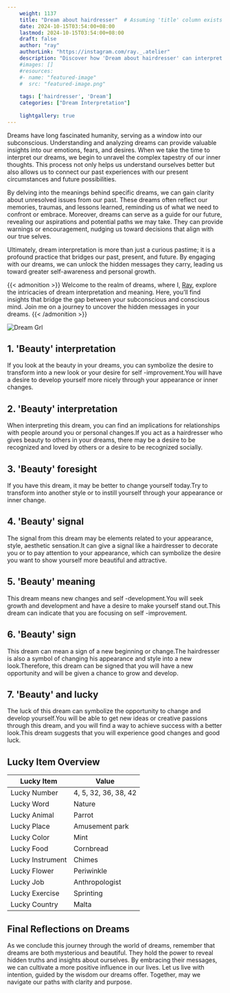 ```yaml
---
    weight: 1137
    title: "Dream about hairdresser"  # Assuming 'title' column exists
    date: 2024-10-15T03:54:00+08:00
    lastmod: 2024-10-15T03:54:00+08:00
    draft: false
    author: "ray"
    authorLink: "https://instagram.com/ray._.atelier"
    description: "Discover how 'Dream about hairdresser' can interpret your future and uncover its significant meanings in your life."
    #images: []
    #resources:
    #- name: "featured-image"
    #  src: "featured-image.png"
    
    tags: ['hairdresser', 'Dream']
    categories: ["Dream Interpretation"]
    
    lightgallery: true
---
```

    
Dreams have long fascinated humanity, serving as a window into our subconscious. Understanding and analyzing dreams can provide valuable insights into our emotions, fears, and desires. When we take the time to interpret our dreams, we begin to unravel the complex tapestry of our inner thoughts. This process not only helps us understand ourselves better but also allows us to connect our past experiences with our present circumstances and future possibilities.

By delving into the meanings behind specific dreams, we can gain clarity about unresolved issues from our past. These dreams often reflect our memories, traumas, and lessons learned, reminding us of what we need to confront or embrace. Moreover, dreams can serve as a guide for our future, revealing our aspirations and potential paths we may take. They can provide warnings or encouragement, nudging us toward decisions that align with our true selves.

Ultimately, dream interpretation is more than just a curious pastime; it is a profound practice that bridges our past, present, and future. By engaging with our dreams, we can unlock the hidden messages they carry, leading us toward greater self-awareness and personal growth.

{{< admonition >}}
Welcome to the realm of dreams, where I, [Ray](https://instagram.com/ray._.atelier), explore the intricacies of dream interpretation and meaning. Here, you’ll find insights that bridge the gap between your subconscious and conscious mind. Join me on a journey to uncover the hidden messages in your dreams.
{{< /admonition >}}

![Dream Grl](https://cdn.pixabay.com/photo/2017/11/02/03/35/gothic-2910057_1280.jpg "Dream Grl")

## 1. 'Beauty' interpretation
If you look at the beauty in your dreams, you can symbolize the desire to transform into a new look or your desire for self -improvement.You will have a desire to develop yourself more nicely through your appearance or inner changes.

## 2. 'Beauty' interpretation
When interpreting this dream, you can find an implications for relationships with people around you or personal changes.If you act as a hairdresser who gives beauty to others in your dreams, there may be a desire to be recognized and loved by others or a desire to be recognized socially.

## 3. 'Beauty' foresight
If you have this dream, it may be better to change yourself today.Try to transform into another style or to instill yourself through your appearance or inner change.

## 4. 'Beauty' signal
The signal from this dream may be elements related to your appearance, style, aesthetic sensation.It can give a signal like a hairdresser to decorate you or to pay attention to your appearance, which can symbolize the desire you want to show yourself more beautiful and attractive.

## 5. 'Beauty' meaning
This dream means new changes and self -development.You will seek growth and development and have a desire to make yourself stand out.This dream can indicate that you are focusing on self -improvement.

## 6. 'Beauty' sign
This dream can mean a sign of a new beginning or change.The hairdresser is also a symbol of changing his appearance and style into a new look.Therefore, this dream can be signed that you will have a new opportunity and will be given a chance to grow and develop.

## 7. 'Beauty' and lucky
The luck of this dream can symbolize the opportunity to change and develop yourself.You will be able to get new ideas or creative passions through this dream, and you will find a way to achieve success with a better look.This dream suggests that you will experience good changes and good luck.

## Lucky Item Overview
| Lucky Item          | Value              |
|---------------|--------------------|
| Lucky Number        | 4, 5, 32, 36, 38, 42  |
| Lucky Word          | Nature |
| Lucky Animal        | Parrot |
| Lucky Place         | Amusement park     |
| Lucky Color         | Mint     |
| Lucky Food          | Cornbread      |
| Lucky Instrument    | Chimes |
| Lucky Flower        | Periwinkle    |
| Lucky Job           | Anthropologist       |
| Lucky Exercise      | Sprinting  |
| Lucky Country       | Malta    |


##  Final Reflections on Dreams

As we conclude this journey through the world of dreams, remember that dreams are both mysterious and beautiful. They hold the power to reveal hidden truths and insights about ourselves. By embracing their messages, we can cultivate a more positive influence in our lives. Let us live with intention, guided by the wisdom our dreams offer. Together, may we navigate our paths with clarity and purpose.
